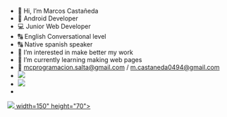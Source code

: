 - 👋 Hi, I’m Marcos Castañeda
- 📱 Android Developer
- 💻 Junior Web Developer
- 🔠 English Conversational level
- 🔠 Native spanish speaker
- 👀 I’m interested in make better my work
- 🌱 I’m currently learning making web pages
- 📧 mcprogramacion.salta@gmail.com / m.castaneda0494@gmail.com
- <img src="https://img.shields.io/badge/Gmail-D14836?style=for-the-badge&logo=gmail&logoColor=white" />
- <img src="https://img.shields.io/badge/LinkedIn-0077B5?style=for-the-badge&logo=linkedin&logoColor=white" />
- 

<a href="mcprogramacion.salta@gmail.com">
        <img src="https://img.shields.io/badge/Gmail-D14836?style=for-the-badge&logo=gmail&logoColor=white" />
         width=150" height="70">
      </a>


<!---
marcos-791/marcos-791 is a ✨ special ✨ repository because its `README.md` (this file) appears on your GitHub profile.
You can click the Preview link to take a look at your changes.
--->
